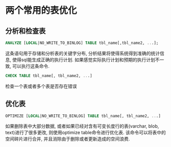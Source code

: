 # 两个常用的表优化

## 分析和检查表

```sql
ANALYZE [LOCAL|NO_WRITE_TO_BINLOG] TABLE tbl_name[,tbl_name2, ...];
```

这条语句用于存储和分析表的关键字分布, 分析结果将使得系统得到准确的统计信息, 使得sql能生成正确的执行计划. 如果感觉实际执行计划和预期的执行计划不一致, 可以执行这条命令.

```sql
CHECK TABLE tbl_name[, tbl_name2, ...]
```

检查一个表或者多个表是否存在错误

## 优化表

```sql
OPTIMIZE [LOCAL|NO_WRITE_TO_BINLOG] TABLE tbl_name[, tbl_name2, ...]
```

如果删除表中大部分数据, 或者如果已经对含有可变长度行的表(varchar, blob, text)进行了很多更改, 则使用optimize table命令进行优化表. 该命令可以将表中的空间碎片进行合并, 并且消除由于删除或者更新造成的空间浪费.

